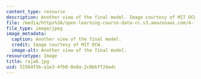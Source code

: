 ```yaml
---
content_type: resource
description: Another view of the final model. Image courtesy of MIT OCW.
file: /media/https%3A/open-learning-course-data-rc.s3.amazonaws.com/4-125b-architecture-studio-building-in-landscapes-fall-2005/51564f5ba1e34fb08e8a2c0bbff24adc_raja6.jpg
file_type: image/jpeg
image_metadata:
  caption: Another view of the final model.
  credit: Image courtesy of MIT OCW.
  image-alt: Another view of the final model.
resourcetype: Image
title: raja6.jpg
uid: 51564f5b-a1e3-4fb0-8e8a-2c0bbff24adc
---
```

